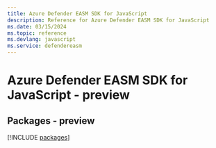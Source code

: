 ```yaml
---
title: Azure Defender EASM SDK for JavaScript
description: Reference for Azure Defender EASM SDK for JavaScript
ms.date: 03/15/2024
ms.topic: reference
ms.devlang: javascript
ms.service: defendereasm
---
```

# Azure Defender EASM SDK for JavaScript - preview
## Packages - preview
[!INCLUDE [packages](defender-easm-index.md)]